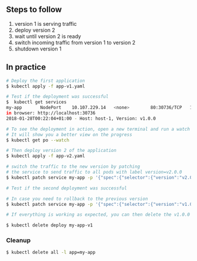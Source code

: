 ## Steps to follow

1. version 1 is serving traffic
1. deploy version 2
1. wait until version 2 is ready
1. switch incoming traffic from version 1 to version 2
1. shutdown version 1


## In practice

```bash
# Deploy the first application
$ kubectl apply -f app-v1.yaml

# Test if the deployment was successful
$  kubectl get services
my-app       NodePort    10.107.229.14   <none>        80:30736/TCP   14m
in browser: http://localhost:30736
2018-01-28T00:22:04+01:00 - Host: host-1, Version: v1.0.0

# To see the deployment in action, open a new terminal and run a watch command.
# It will show you a better view on the progress
$ kubectl get po --watch

# Then deploy version 2 of the application
$ kubectl apply -f app-v2.yaml

# switch the traffic to the new version by patching
# the service to send traffic to all pods with label version=v2.0.0
$ kubectl patch service my-app -p '{"spec":{"selector":{"version":"v2.0.0"}}}'

# Test if the second deployment was successful

# In case you need to rollback to the previous version
$ kubectl patch service my-app -p '{"spec":{"selector":{"version":"v1.0.0"}}}'

# If everything is working as expected, you can then delete the v1.0.0

$ kubectl delete deploy my-app-v1
```

### Cleanup

```bash
$ kubectl delete all -l app=my-app
```